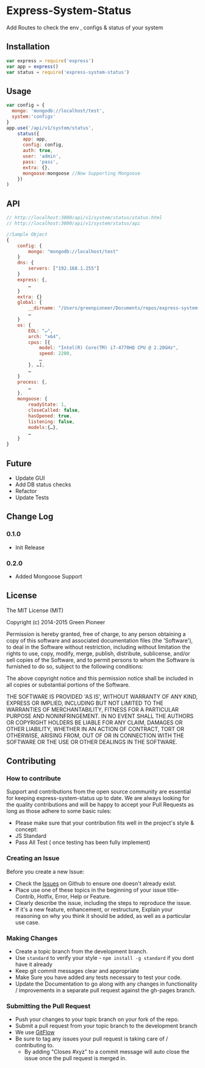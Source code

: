 # Express-System-Status
Add Routes to check the env , configs &amp; status of your system


Installation
--------------------
```javascript
var express = require('express')
var app = express()
var status = require('express-system-status')
```

Usage
--------------------
```javascript
var config = {
  mongo: 'mongodb://localhost/test',
  system:'configs'
}
app.use('/api/v1/system/status', 
	status({
	  app: app,
	  config: config,
	  auth: true,
	  user: 'admin',
	  pass: 'pass',
	  extra: {},
	  mongoose:mongoose //Now Supporting Mongoose
	})
)
```

API
--------------------
```javascript
// http://localhost:3000/api/v1/system/status/status.html
// http://localhost:3000/api/v1/system/status/api

//Sample Object
{
    config: {
        mongo: "mongodb://localhost/test"
    }
    dns: {
        servers: ["192.168.1.255"]
    }
    express: {,
        …
    }
    extra: {}
    global: {
        __dirname: "/Users/greenpioneer/Documents/repos/express-system-status",
        …
    }
    os: {
        EOL: "↵",
        arch: "x64",
        cpus: [{
            model: "Intel(R) Core(TM) i7-4770HQ CPU @ 2.20GHz",
            speed: 2200,
            …
        }, …],
        …
    }
    process: {,
        …
    },
    mongoose: {
    	readyState: 1,
  		closeCalled: false,
  		hasOpened: true,
  		listening: false,
  		models:{…},
  		…
    }
}

```

Future
---------------------------------
- Update GUI
- Add DB status checks
- Refactor
- Update Tests

Change Log
---------------------------------
### 0.1.0 
- Init Release

### 0.2.0 
- Added Mongoose Support

License
---------------------------------
The MIT License (MIT)

Copyright (c) 2014-2015 Green Pioneer

Permission is hereby granted, free of charge, to any person obtaining
a copy of this software and associated documentation files (the
'Software'), to deal in the Software without restriction, including
without limitation the rights to use, copy, modify, merge, publish,
distribute, sublicense, and/or sell copies of the Software, and to
permit persons to whom the Software is furnished to do so, subject to
the following conditions:

The above copyright notice and this permission notice shall be
included in all copies or substantial portions of the Software.

THE SOFTWARE IS PROVIDED 'AS IS', WITHOUT WARRANTY OF ANY KIND,
EXPRESS OR IMPLIED, INCLUDING BUT NOT LIMITED TO THE WARRANTIES OF
MERCHANTABILITY, FITNESS FOR A PARTICULAR PURPOSE AND NONINFRINGEMENT.
IN NO EVENT SHALL THE AUTHORS OR COPYRIGHT HOLDERS BE LIABLE FOR ANY
CLAIM, DAMAGES OR OTHER LIABILITY, WHETHER IN AN ACTION OF CONTRACT,
TORT OR OTHERWISE, ARISING FROM, OUT OF OR IN CONNECTION WITH THE
SOFTWARE OR THE USE OR OTHER DEALINGS IN THE SOFTWARE.

Contributing
---------------------------------
### How to contribute

Support and contributions from the open source community are essential for keeping
express-system-status up to date. We are always looking for the quality contributions and 
will be happy to accept your Pull Requests as long as those adhere to some basic rules:

* Please make sure that your contribution fits well in the project's style & concept:
* JS Standard
* Pass All Test ( once testing has been fully implement)

### Creating an Issue

Before you create a new Issue:
* Check the [Issues](https://github.com/greenpioneersolutions/express-system-status/issues) on Github to ensure one doesn't already exist.
* Place use one of these topics in the beginning of your issue title- Contrib, Hotfix, Error, Help or Feature.
* Clearly describe the issue, including the steps to reproduce the issue.
* If it's a new feature, enhancement, or restructure, Explain your reasoning on why you think it should be added, as well as a particular use case.

### Making Changes

* Create a topic branch from the development branch.
* Use `standard` to verify your style - `npm install -g standard` if you dont have it already
* Keep git commit messages clear and appropriate
* Make Sure you have added any tests necessary to test your code.
* Update the Documentation to go along with any changes in functionality / improvements in a separate pull request against the gh-pages branch.

### Submitting the Pull Request

* Push your changes to your topic branch on your fork of the repo.
* Submit a pull request from your topic branch to the development branch
* We use [GitFlow](https://guides.github.com/introduction/flow/)
* Be sure to tag any issues your pull request is taking care of / contributing to.
  * By adding "Closes #xyz" to a commit message will auto close the issue once the pull request is merged in.